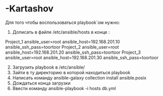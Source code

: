 # -Kartashov
Для того чтобы воспользоваться playbook`ом нужно:
1. Дописать в файле /etc/ansible/hosts в конце :

Project_1 ansible_user=root ansible_host=192.168.201.10 ansible_ssh_pass=toortoor
Project_2 ansible_user=root ansible_host=192.168.201.20 ansible_ssh_pass=toortoor
Project_3 ansible_user=root ansible_host=192.168.201.30 ansible_ssh_pass=toortoor

2. Загрузить playbook в /etc/ansible/
3. Зайти в ту директорию в которой находиться playbook
4. Написать команду ansible-galaxy collection install ansible.posix
5. Дождаться конца загрузки
6. Ввести команду ansible-playbook -i hosts db.yml
